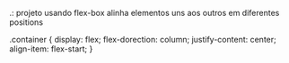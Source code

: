 .: projeto usando flex-box
alinha elementos uns aos outros em diferentes positions


.container {
    display: flex;
    flex-dorection: column;
    justify-content: center;
    align-item: flex-start;
}

